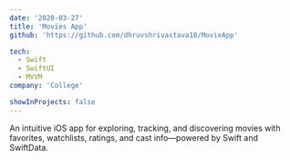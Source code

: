 ```yaml
---
date: '2020-03-27'
title: 'Movies App'
github: 'https://github.com/dhruvshrivastava18/MovieApp'

tech:
  - Swift
  - SwiftUI
  - MVVM
company: 'College'

showInProjects: false
---
```


An intuitive iOS app for exploring, tracking, and discovering movies with favorites, watchlists, ratings, and cast info—powered by Swift and SwiftData.
